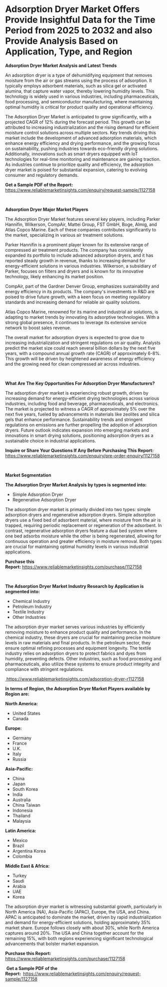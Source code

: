 <p><h1>Adsorption Dryer Market Offers Provide Insightful Data for the Time Period from 2025 to 2032 and also Provide Analysis Based on Application, Type, and Region</h1></p><p><strong>Adsorption Dryer Market Analysis and Latest Trends</strong></p>
<p><p>An adsorption dryer is a type of dehumidifying equipment that removes moisture from the air or gas streams using the process of adsorption. It typically employs adsorbent materials, such as silica gel or activated alumina, that capture water vapor, thereby lowering humidity levels. This technology is widely used in various industries, including pharmaceuticals, food processing, and semiconductor manufacturing, where maintaining optimal humidity is critical for product quality and operational efficiency.</p><p>The Adsorption Dryer Market is anticipated to grow significantly, with a projected CAGR of 12% during the forecast period. This growth can be attributed to increasing industrialization and the rising demand for efficient moisture control solutions across multiple sectors. Key trends driving this market include the development of advanced adsorption materials, which enhance energy efficiency and drying performance, and the growing focus on sustainability, pushing industries towards eco-friendly drying solutions. Additionally, innovations such as smart dryers equipped with IoT technologies for real-time monitoring and maintenance are gaining traction. As industries continue to prioritize quality and efficiency, the adsorption dryer market is poised for substantial expansion, catering to evolving consumer and regulatory demands.</p></p>
<p><strong>Get a Sample PDF of the Report:&nbsp;</strong> <a href="https://www.reliablemarketinsights.com/enquiry/request-sample/1127158?utm_campaign=3364&utm_medium=2&utm_source=Github&utm_content=ia&utm_term=16042025&utm_id=adsorption-dryer">https://www.reliablemarketinsights.com/enquiry/request-sample/1127158</a></p>
<p>&nbsp;</p>
<p><strong>Adsorption Dryer Major Market Players</strong></p>
<p><p>The Adsorption Dryer Market features several key players, including Parker Hannifin, Wilkerson, CompAir, Mattei Group, FST GmbH, Boge, Almig, and Atlas Copco Marine. Each of these companies contributes significantly to the market, specializing in various air treatment solutions.</p><p>Parker Hannifin is a prominent player known for its extensive range of compressed air treatment products. The company has consistently expanded its portfolio to include advanced adsorption dryers, and it has reported steady growth in revenue, thanks to increasing demand for energy-efficient solutions in various industries. Wilkerson, a subsidiary of Parker, focuses on filters and dryers and is known for its innovative technology, likely enhancing its market position.</p><p>CompAir, part of the Gardner Denver Group, emphasizes sustainability and energy efficiency in its products. The company's investments in R&D are poised to drive future growth, with a keen focus on meeting regulatory standards and increasing demand for reliable air quality solutions.</p><p>Atlas Copco Marine, renowned for its marine and industrial air solutions, is adapting to market trends by innovating its adsorptive technologies. With a strong global presence, it continues to leverage its extensive service network to boost sales revenue.</p><p>The overall market for adsorption dryers is expected to grow due to increasing industrialization and stringent regulations on air quality. Analysts predict the market size could reach several billion dollars by the next five years, with a compound annual growth rate (CAGR) of approximately 6-8%. This growth will be driven by heightened awareness of energy efficiency and the growing need for clean compressed air across industries.</p></p>
<p>&nbsp;</p>
<p><strong>What Are The Key Opportunities For Adsorption Dryer Manufacturers?</strong></p>
<p><p>The adsorption dryer market is experiencing robust growth, driven by increasing demand for energy-efficient drying technologies across various industries, including food and beverage, pharmaceuticals, and electronics. The market is projected to witness a CAGR of approximately 5% over the next five years, fueled by advancements in materials like zeolites and silica gels that enhance performance. Sustainability trends and stringent regulations on emissions are further propelling the adoption of adsorption dryers. Future outlook indicates expansion into emerging markets and innovations in smart drying solutions, positioning adsorption dryers as a sustainable choice in industrial applications.</p></p>
<p><strong>Inquire or Share Your Questions If Any Before Purchasing This Report:</strong> <a href="https://www.reliablemarketinsights.com/enquiry/pre-order-enquiry/1127158?utm_campaign=3364&utm_medium=2&utm_source=Github&utm_content=ia&utm_term=16042025&utm_id=adsorption-dryer">https://www.reliablemarketinsights.com/enquiry/pre-order-enquiry/1127158</a></p>
<p>&nbsp;</p>
<p><strong>Market Segmentation</strong></p>
<p><strong>The Adsorption Dryer Market Analysis by types is segmented into:</strong></p>
<p><ul><li>Simple Adsorption Dryer</li><li>Regenerative Adsorption Dryer</li></ul></p>
<p><p>The adsorption dryer market is primarily divided into two types: simple adsorption dryers and regenerative adsorption dryers. Simple adsorption dryers use a fixed bed of adsorbent material, where moisture from the air is trapped, requiring periodic replacement or regeneration of the adsorbent. In contrast, regenerative adsorption dryers feature a dual bed system where one bed adsorbs moisture while the other is being regenerated, allowing for continuous operation and greater efficiency in moisture removal. Both types are crucial for maintaining optimal humidity levels in various industrial applications.</p></p>
<p><strong>Purchase this Report:&nbsp;</strong><a href="https://www.reliablemarketinsights.com/purchase/1127158?utm_campaign=3364&utm_medium=2&utm_source=Github&utm_content=ia&utm_term=16042025&utm_id=adsorption-dryer">https://www.reliablemarketinsights.com/purchase/1127158</a></p>
<p>&nbsp;</p>
<p><strong>The Adsorption Dryer Market Industry Research by Application is segmented into:</strong></p>
<p><ul><li>Chemical Industry</li><li>Petroleum Industry</li><li>Textile Industry</li><li>Other Industries</li></ul></p>
<p><p>The adsorption dryer market serves various industries by efficiently removing moisture to enhance product quality and performance. In the chemical industry, these dryers are crucial for maintaining precise moisture levels in raw materials and final products. In the petroleum sector, they ensure optimal refining processes and equipment longevity. The textile industry relies on adsorption dryers to protect fabrics and dyes from humidity, preventing defects. Other industries, such as food processing and pharmaceuticals, also utilize these systems to ensure product integrity and compliance with stringent regulations.</p></p>
<p><a href="https://www.reliablemarketinsights.com/adsorption-dryer-r1127158?utm_campaign=3364&utm_medium=2&utm_source=Github&utm_content=ia&utm_term=16042025&utm_id=adsorption-dryer">&nbsp;https://www.reliablemarketinsights.com/adsorption-dryer-r1127158</a></p>
<p><strong>In terms of Region, the Adsorption Dryer Market Players available by Region are:</strong></p>
<p>
    <p> <strong> North America: </strong>
        <ul>
            <li>United States</li>
            <li>Canada</li>
        </ul>
        </p> 
    <p> <strong> Europe: </strong>
        <ul>
            <li>Germany</li>
            <li>France</li>
            <li>U.K.</li>
            <li>Italy</li>
            <li>Russia</li>
        </ul>
        </p> 
    <p> <strong> Asia-Pacific: </strong>
        <ul>
            <li>China</li>
            <li>Japan</li>
            <li>South Korea</li>
            <li>India</li>
            <li>Australia</li>
            <li>China Taiwan</li>
            <li>Indonesia</li>
            <li>Thailand</li>
            <li>Malaysia</li>
        </ul>
        </p> 
    <p> <strong> Latin America: </strong>
        <ul>
            <li>Mexico</li>
            <li>Brazil</li>
            <li>Argentina Korea</li>
            <li>Colombia</li>
        </ul>
        </p> 
    <p> <strong> Middle East & Africa: </strong>
        <ul>
            <li>Turkey</li>
            <li>Saudi</li>
            <li>Arabia</li>
            <li>UAE</li>
            <li>Korea</li>
        </ul>
    </p>
    </p>
<p><p>The adsorption dryer market is witnessing substantial growth, particularly in North America (NA), Asia-Pacific (APAC), Europe, the USA, and China. APAC is anticipated to dominate the market, driven by rapid industrialization and demand for energy-efficient solutions, holding approximately 35% market share. Europe follows closely with about 30%, while North America captures around 20%. The USA and China together account for the remaining 15%, with both regions experiencing significant technological advancements that bolster market expansion.</p></p>
<p><strong>Purchase this Report: </strong><a href="https://www.reliablemarketinsights.com/purchase/1127158?utm_campaign=3364&utm_medium=2&utm_source=Github&utm_content=ia&utm_term=16042025&utm_id=adsorption-dryer">https://www.reliablemarketinsights.com/purchase/1127158</a></p>
<p>&nbsp;<strong>Get a Sample PDF of the Report:&nbsp;&nbsp;</strong><a href="https://www.reliablemarketinsights.com/enquiry/request-sample/1127158?utm_campaign=3364&utm_medium=2&utm_source=Github&utm_content=ia&utm_term=16042025&utm_id=adsorption-dryer">https://www.reliablemarketinsights.com/enquiry/request-sample/1127158</a></p>
<p><strong></strong></p>
<p><p></p><p></p><p></p></p>